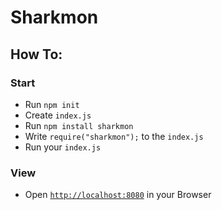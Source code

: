 # Sharkmon
## How To:
### Start
- Run `npm init`
- Create `index.js`
- Run `npm install sharkmon`
- Write `require("sharkmon");` 
to the `index.js`
- Run your `index.js`
### View
- Open [`http://localhost:8080`](http://localhost:8080)
in your Browser